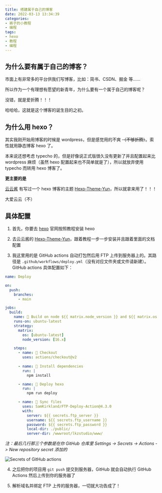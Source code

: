 ```yaml
---
title: 搭建属于自己的博客
date: 2022-03-13 13:34:39
categories:
- 裤子的小教程
- 编程
tags: 
- hexo
- 教程
- 编程
---
```


## 为什么要有属于自己的博客？

市面上有非常多的平台供我们写博客，比如：简书、CSDN、掘金 等……

所以作为一个有理想有愿望的新青年，为什么要有一个属于自己的博客呢？

没错，就是爱折腾！！！

哈哈哈，这就是这个博客的诞生目的之初。

## 为什么用 hexo？

其实我刚开始用博客的时候是 wordpress，但是感觉用的不爽 ~~（不够折腾）~~。索性就用静态博客 hexo 了。

本来说还想考虑 typecho 的，但是好像说正式版很久没有更新了并且配置起来比 wordpress 麻烦（虽然 hexo 配置起来也不简单就是了），所以就放弃使用 typecho 而转用 hexo 博客了。

**更主要的是**

[云云酱](https://www.yunyoujun.cn/) 有写过一个 hexo 博客的主题 [Hexo-Theme-Yun](https://yun.yunyoujun.cn/)，所以就拿来用了！！！

大爱云云（不）

## 具体配置

1. 首先，你要去 [hexo](https://hexo.io/zh-cn/docs/index.html) 官网按照教程安装 hexo

2. 去云云酱的 [Hexo-Theme-Yun](https://yun.yunyoujun.cn/)，跟着教程一步一步安装并且跟着里面的文档配置

3. 我这里用的是 GitHub actions 自动打包然后用 FTP 上传到服务器上的。其路径是 `.github/workflows/deploy.yml`（没有对应文件夹或文件请新建）。GitHub actions 具体配置如下：

```yml
name: Deploy

on:
  push:
    branches:
      - main

jobs:
  build:
    name: 🍳 Build on node ${{ matrix.node_version }} and ${{ matrix.os }}
    runs-on: ubuntu-latest
    strategy:
      matrix:
        os: [ubuntu-latest]
        node_version: [16.x]

    steps:
      - name: 🤔 Checkout
        uses: actions/checkout@v2
      
      - name: 🚚 Install dependencies
        run: |
          npm install

      - name: 🎉 Deploy hexo
        run: |
          npm run deploy

      - name: 📂 Sync files
        uses: SamKirkland/FTP-Deploy-Action@4.3.0
        with:
          server: ${{ secrets.ftp_server }}
          username: ${{ secrets.ftp_username }}
          password: ${{ secrets.ftp_password }}
          local-dir: ./public/
          server-dir: /wwwroot/lkzstudio/www/
```

*注：最后几行那三个参数是在你 GitHub 仓库里 Settings -> Secrets -> Actions -> New repository secret 添加的*

![Secrets of GitHub actions](https://cdn.jsdelivr.net/gh/Rotten-LKZ/cdn@main/images/content/github-actions-secrets-1370ca.png)

4. 之后把你的项目用 `git push` 提交到服务器，GitHub 就会自动执行 GitHub Actions 然后上传到你的服务器了

5. 解析域名并绑定 FTP 上传的服务器，一切就大功告成了！
